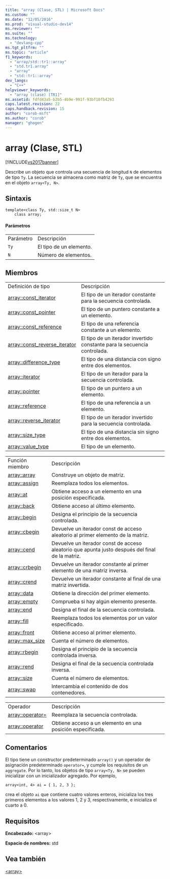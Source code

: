 ```yaml
---
title: "array (Clase, STL) | Microsoft Docs"
ms.custom: ""
ms.date: "12/05/2016"
ms.prod: "visual-studio-dev14"
ms.reviewer: ""
ms.suite: ""
ms.technology: 
  - "devlang-cpp"
ms.tgt_pltfrm: ""
ms.topic: "article"
f1_keywords: 
  - "array/std::tr1::array"
  - "std.tr1.array"
  - "array"
  - "std::tr1::array"
dev_langs: 
  - "C++"
helpviewer_keywords: 
  - "array (clase) [TR1]"
ms.assetid: fdfd43a5-b2b5-4b9e-991f-93bf10fb4293
caps.latest.revision: 22
caps.handback.revision: 15
author: "corob-msft"
ms.author: "corob"
manager: "ghogen"
---
```

# array (Clase, STL)
[!INCLUDE[vs2017banner](../assembler/inline/includes/vs2017banner.md)]

Describe un objeto que controla una secuencia de longitud `N` de elementos de tipo `Ty`.  La secuencia se almacena como matriz de `Ty`, que se encuentra en el objeto `array<Ty, N>`.  
  
## Sintaxis  
  
```  
template<class Ty, std::size_t N>  
    class array;  
```  
  
#### Parámetros  
  
|||  
|-|-|  
|Parámetro|Descripción|  
|`Ty`|El tipo de un elemento.|  
|`N`|Número de elementos.|  
  
## Miembros  
  
|||  
|-|-|  
|Definición de tipo|Descripción|  
|[array::const\_iterator](../Topic/array::const_iterator.md)|El tipo de un iterador constante para la secuencia controlada.|  
|[array::const\_pointer](../Topic/array::const_pointer.md)|El tipo de un puntero constante a un elemento.|  
|[array::const\_reference](../Topic/array::const_reference.md)|El tipo de una referencia constante a un elemento.|  
|[array::const\_reverse\_iterator](../Topic/array::const_reverse_iterator.md)|El tipo de un iterador invertido constante para la secuencia controlada.|  
|[array::difference\_type](../Topic/array::difference_type.md)|El tipo de una distancia con signo entre dos elementos.|  
|[array::iterator](../Topic/array::iterator.md)|El tipo de un iterador para la secuencia controlada.|  
|[array::pointer](../Topic/array::pointer.md)|El tipo de un puntero a un elemento.|  
|[array::reference](../Topic/array::reference.md)|El tipo de una referencia a un elemento.|  
|[array::reverse\_iterator](../Topic/array::reverse_iterator.md)|El tipo de un iterador invertido para la secuencia controlada.|  
|[array::size\_type](../Topic/array::size_type.md)|El tipo de una distancia sin signo entre dos elementos.|  
|[array::value\_type](../Topic/array::value_type.md)|El tipo de un elemento.|  
  
|||  
|-|-|  
|Función miembro|Descripción|  
|[array::array](../Topic/array::array.md)|Construye un objeto de matriz.|  
|[array::assign](../Topic/array::assign.md)|Reemplaza todos los elementos.|  
|[array::at](../Topic/array::at.md)|Obtiene acceso a un elemento en una posición especificada.|  
|[array::back](../Topic/array::back.md)|Obtiene acceso al último elemento.|  
|[array::begin](../Topic/array::begin.md)|Designa el principio de la secuencia controlada.|  
|[array::cbegin](../Topic/array::cbegin.md)|Devuelve un iterador const de acceso aleatorio al primer elemento de la matriz.|  
|[array::cend](../Topic/array::cend.md)|Devuelve un iterador const de acceso aleatorio que apunta justo después del final de la matriz.|  
|[array::crbegin](../Topic/array::crbegin.md)|Devuelve un iterador constante al primer elemento de una matriz inversa.|  
|[array::crend](../Topic/array::crend.md)|Devuelve un iterador constante al final de una matriz invertida.|  
|[array::data](../Topic/array::data.md)|Obtiene la dirección del primer elemento.|  
|[array::empty](../Topic/array::empty.md)|Comprueba si hay algún elemento presente.|  
|[array::end](../Topic/array::end.md)|Designa el final de la secuencia controlada.|  
|[array::fill](../Topic/array::fill.md)|Reemplaza todos los elementos por un valor especificado.|  
|[array::front](../Topic/array::front.md)|Obtiene acceso al primer elemento.|  
|[array::max\_size](../Topic/array::max_size.md)|Cuenta el número de elementos.|  
|[array::rbegin](../Topic/array::rbegin.md)|Designa el principio de la secuencia controlada inversa.|  
|[array::rend](../Topic/array::rend.md)|Designa el final de la secuencia controlada inversa.|  
|[array::size](../Topic/array::size.md)|Cuenta el número de elementos.|  
|[array::swap](../Topic/array::swap.md)|Intercambia el contenido de dos contenedores.|  
  
|||  
|-|-|  
|Operador|Descripción|  
|[array::operator\=](../Topic/array::operator=.md)|Reemplaza la secuencia controlada.|  
|[array::operator](../Topic/array::operator.md)|Obtiene acceso a un elemento en una posición especificada.|  
  
## Comentarios  
 El tipo tiene un constructor predeterminado `array()` y un operador de asignación predeterminado `operator=`, y cumple los requisitos de un `aggregate`.  Por lo tanto, los objetos de tipo `array<Ty, N>` se pueden inicializar con un inicializador agregado.  Por ejemplo,  
  
```  
array<int, 4> ai = { 1, 2, 3 };  
```  
  
 crea el objeto `ai` que contiene cuatro valores enteros, inicializa los tres primeros elementos a los valores 1, 2 y 3, respectivamente, e inicializa el cuarto a 0.  
  
## Requisitos  
 **Encabezado:** \<array\>  
  
 **Espacio de nombres:** std  
  
## Vea también  
 [\<array\>](../standard-library/array.md)